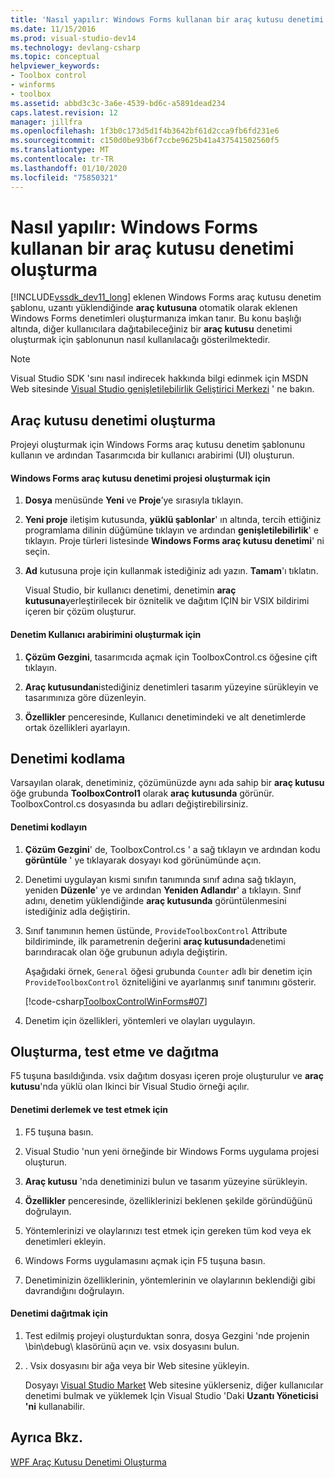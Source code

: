 ```yaml
---
title: 'Nasıl yapılır: Windows Forms kullanan bir araç kutusu denetimi oluşturma | Microsoft Docs'
ms.date: 11/15/2016
ms.prod: visual-studio-dev14
ms.technology: devlang-csharp
ms.topic: conceptual
helpviewer_keywords:
- Toolbox control
- winforms
- toolbox
ms.assetid: abbd3c3c-3a6e-4539-bd6c-a5891dead234
caps.latest.revision: 12
manager: jillfra
ms.openlocfilehash: 1f3b0c173d5d1f4b3642bf61d2cca9fb6fd231e6
ms.sourcegitcommit: c150d0be93b6f7ccbe9625b41a437541502560f5
ms.translationtype: MT
ms.contentlocale: tr-TR
ms.lasthandoff: 01/10/2020
ms.locfileid: "75850321"
---
```

# <a name="how-to-create-a-toolbox-control-that-uses-windows-forms"></a>Nasıl yapılır: Windows Forms kullanan bir araç kutusu denetimi oluşturma
[!INCLUDE[vssdk_dev11_long](../includes/vssdk-dev11-long-md.md)] eklenen Windows Forms araç kutusu denetim şablonu, uzantı yüklendiğinde **araç kutusuna** otomatik olarak eklenen Windows Forms denetimleri oluşturmanıza imkan tanır. Bu konu başlığı altında, diğer kullanıcılara dağıtabileceğiniz bir **araç kutusu** denetimi oluşturmak için şablonunun nasıl kullanılacağı gösterilmektedir.  
  
> [!NOTE]
> Visual Studio SDK 'sını nasıl indirecek hakkında bilgi edinmek için MSDN Web sitesinde [Visual Studio genişletilebilirlik Geliştirici Merkezi](https://msdn.microsoft.com/vsx/default.aspx) ' ne bakın.  
  
## <a name="creating-a-toolbox-control"></a>Araç kutusu denetimi oluşturma  
 Projeyi oluşturmak için Windows Forms araç kutusu denetim şablonunu kullanın ve ardından Tasarımcıda bir kullanıcı arabirimi (UI) oluşturun.  
  
#### <a name="to-create-a-windows-forms-toolbox-control-project"></a>Windows Forms araç kutusu denetimi projesi oluşturmak için  
  
1. **Dosya** menüsünde **Yeni** ve **Proje**’ye sırasıyla tıklayın.  
  
2. **Yeni proje** iletişim kutusunda, **yüklü şablonlar**' ın altında, tercih ettiğiniz programlama dilinin düğümüne tıklayın ve ardından **genişletilebilirlik**' e tıklayın. Proje türleri listesinde **Windows Forms araç kutusu denetimi**' ni seçin.  
  
3. **Ad** kutusuna proje için kullanmak istediğiniz adı yazın. **Tamam**'ı tıklatın.  
  
     Visual Studio, bir kullanıcı denetimi, denetimin **araç kutusuna**yerleştirilecek bir öznitelik ve dağıtım IÇIN bir VSIX bildirimi içeren bir çözüm oluşturur.  
  
#### <a name="to-build-the-control-ui"></a>Denetim Kullanıcı arabirimini oluşturmak için  
  
1. **Çözüm Gezgini**, tasarımcıda açmak için ToolboxControl.cs öğesine çift tıklayın.  
  
2. **Araç kutusundan**istediğiniz denetimleri tasarım yüzeyine sürükleyin ve tasarımınıza göre düzenleyin.  
  
3. **Özellikler** penceresinde, Kullanıcı denetimindeki ve alt denetimlerde ortak özellikleri ayarlayın.  
  
## <a name="coding-the-control"></a>Denetimi kodlama  
 Varsayılan olarak, denetiminiz, çözümünüzde aynı ada sahip bir **araç kutusu** öğe grubunda **ToolboxControl1** olarak **araç kutusunda** görünür. ToolboxControl.cs dosyasında bu adları değiştirebilirsiniz.  
  
#### <a name="to-code-the-control"></a>Denetimi kodlayın  
  
1. **Çözüm Gezgini**' de, ToolboxControl.cs ' a sağ tıklayın ve ardından kodu **görüntüle** ' ye tıklayarak dosyayı kod görünümünde açın.  
  
2. Denetimi uygulayan kısmi sınıfın tanımında sınıf adına sağ tıklayın, yeniden **Düzenle**' ye ve ardından **Yeniden Adlandır**' a tıklayın. Sınıf adını, denetim yüklendiğinde **araç kutusunda** görüntülenmesini istediğiniz adla değiştirin.  
  
3. Sınıf tanımının hemen üstünde, `ProvideToolboxControl` Attribute bildiriminde, ilk parametrenin değerini **araç kutusunda**denetimi barındıracak olan öğe grubunun adıyla değiştirin.  
  
     Aşağıdaki örnek, `General` öğesi grubunda `Counter` adlı bir denetim için `ProvideToolboxControl` özniteliğini ve ayarlanmış sınıf tanımını gösterir.  
  
     [!code-csharp[ToolboxControlWinForms#07](../snippets/csharp/VS_Snippets_VSSDK/toolboxcontrolwinforms/cs/toolboxcontrol.cs#07)]  
  
4. Denetim için özellikleri, yöntemleri ve olayları uygulayın.  
  
## <a name="building-testing-and-deployment"></a>Oluşturma, test etme ve dağıtma  
 F5 tuşuna basıldığında. vsix dağıtım dosyası içeren proje oluşturulur ve **araç kutusu**'nda yüklü olan Ikinci bir Visual Studio örneği açılır.  
  
#### <a name="to-build-and-test-the-control"></a>Denetimi derlemek ve test etmek için  
  
1. F5 tuşuna basın.  
  
2. Visual Studio 'nun yeni örneğinde bir Windows Forms uygulama projesi oluşturun.  
  
3. **Araç kutusu** 'nda denetiminizi bulun ve tasarım yüzeyine sürükleyin.  
  
4. **Özellikler** penceresinde, özelliklerinizi beklenen şekilde göründüğünü doğrulayın.  
  
5. Yöntemlerinizi ve olaylarınızı test etmek için gereken tüm kod veya ek denetimleri ekleyin.  
  
6. Windows Forms uygulamasını açmak için F5 tuşuna basın.  
  
7. Denetiminizin özelliklerinin, yöntemlerinin ve olaylarının beklendiği gibi davrandığını doğrulayın.  
  
#### <a name="to-deploy-the-control"></a>Denetimi dağıtmak için  
  
1. Test edilmiş projeyi oluşturduktan sonra, dosya Gezgini 'nde projenin \bin\debug\ klasörünü açın ve. vsix dosyasını bulun.  
  
2. . Vsix dosyasını bir ağa veya bir Web sitesine yükleyin.  
  
     Dosyayı [Visual Studio Market](https://marketplace.visualstudio.com/) Web sitesine yüklerseniz, diğer kullanıcılar denetimi bulmak ve yüklemek Için Visual Studio 'Daki **Uzantı Yöneticisi 'ni** kullanabilir.  
  
## <a name="see-also"></a>Ayrıca Bkz.  
 [WPF Araç Kutusu Denetimi Oluşturma](../extensibility/creating-a-wpf-toolbox-control.md)
